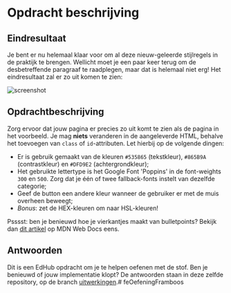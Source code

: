 # Opdracht beschrijving

## Eindresultaat
Je bent er nu helemaal klaar voor om al deze nieuw-geleerde stijlregels in de praktijk te brengen. Wellicht moet je een paar keer terug om de desbetreffende paragraaf te raadplegen, maar dat is helemaal niet erg! Het eindresultaat zal er zo uit komen te zien:

![screenshot](./exercise-css-1.png)

## Opdrachtbeschrijving
Zorg ervoor dat jouw pagina er precies zo uit komt te zien als de pagina in het voorbeeld. Je mag **niets** veranderen in de aangeleverde HTML, behalve het toevoegen van `class` of `id`-attributen. Let hierbij op de volgende dingen:

* Er is gebruik gemaakt van de kleuren `#535865` (tekstkleur), `#865B9A` (contrastkleur) en `#DFD9E2` (achtergrondkleur);
* Het gebruikte lettertype is het Google Font 'Poppins' in de font-weights `300` en `500`. Zorg dat je één of twee fallback-fonts instelt van dezelfde categorie;
* Geef de button een andere kleur wanneer de gebruiker er met de muis overheen beweegt;
* *Bonus*: zet de HEX-kleuren om naar HSL-kleuren!

Psssst: ben je benieuwd hoe je vierkantjes maakt van bulletpoints? Bekijk dan [dit artikel](https://developer.mozilla.org/en-US/docs/Web/CSS/list-style) op MDN Web Docs eens.

## Antwoorden
Dit is een EdHub opdracht om je te helpen oefenen met de stof. Ben je benieuwd of jouw implementatie klopt? De antwoorden staan in deze zelfde repository, op de branch [uitwerkingen](https://github.com/hogeschoolnovi/frontend-css-frambozen-artikel/blob/uitwerkingen/styles.css).#   f e O e f e n i n g F r a m b o o s  
 